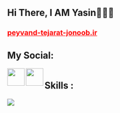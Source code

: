 <h2> Hi There, I AM Yasin🙋🏻‍♂️</h2>
<h3><a href="https://peyvand-tejarat-jonoob.ir" style="test-decoration:none; color:red;" target=_blank > peyvand-tejarat-jonoob.ir </a> </h3>
<h2>My Social: </h2> 

<a href='https://t.me/yas3in_official'>
  <img align='left' style='height:40px;' src="https://upload.wikimedia.org/wikipedia/commons/thumb/8/82/Telegram_logo.svg/512px-Telegram_logo.svg.png?20220101141644" />
</a>
<a href='https://www.instagram.com/yas3in_official/'>
  <img align='left' style='height:40px;' src="https://www.google.com/imgres?q=instagram%20lgon%20png%20svg&imgurl=https%3A%2F%2Fimg.freepik.com%2Fpremium-vector%2Finstagram-vector-logo-icon-social-media-logotype_901408-395.jpg&imgrefurl=https%3A%2F%2Fwww.freepik.com%2Ffree-photos-vectors%2Finstagram-logo-svg&docid=6pZhaFVcYcC-YM&tbnid=riV-WdA9I80ijM&vet=12ahUKEwjJjqSHjfWJAxWOHXcKHdmIL04QM3oECCIQAA..i&w=626&h=626&hcb=2&ved=2ahUKEwjJjqSHjfWJAxWOHXcKHdmIL04QM3oECCIQAA" />
</a>

</br>

</h4>

<h2 style="margin-top: 10px;"> Skills : </h2>
<img src="https://skillicons.dev/icons?i=py,git,github,vscode,css,html,django" />

